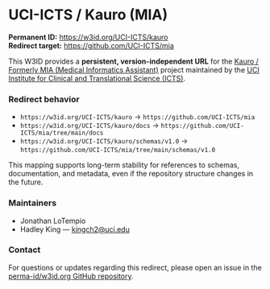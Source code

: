 # UCI-ICTS / Kauro (MIA)

**Permanent ID:** https://w3id.org/UCI-ICTS/kauro  
**Redirect target:** https://github.com/UCI-ICTS/mia  

This W3ID provides a **persistent, version-independent URL** for the
[Kauro / Formerly MIA (Medical Informatics Assistant)](https://github.com/UCI-ICTS/mia) project maintained by the [UCI Institute for Clinical and Translational Science (ICTS)](https://icts.uci.edu/).

### Redirect behavior
- `https://w3id.org/UCI-ICTS/kauro` → `https://github.com/UCI-ICTS/mia`  
- `https://w3id.org/UCI-ICTS/kauro/docs` → `https://github.com/UCI-ICTS/mia/tree/main/docs`  
- `https://w3id.org/UCI-ICTS/kauro/schemas/v1.0` → `https://github.com/UCI-ICTS/mia/tree/main/schemas/v1.0`  

This mapping supports long-term stability for references to schemas, documentation,
and metadata, even if the repository structure changes in the future.


### Maintainers
- Jonathan LoTempio 
- Hadley King — [kingch2@uci.edu](mailto:kingch2@uci.edu)

### Contact
For questions or updates regarding this redirect, please open an issue in the  
[perma-id/w3id.org GitHub repository](https://github.com/perma-id/w3id.org/issues).

